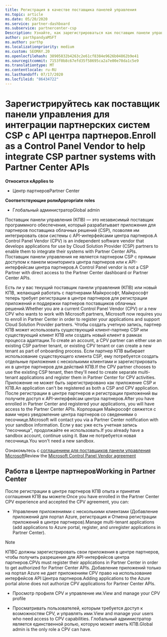 ```yaml
---
title: Регистрация в качестве поставщика панелей управления
ms.topic: article
ms.date: 05/20/2020
ms.service: partner-dashboard
ms.subservice: partnercenter-csp
Description: Узнайте, как зарегистрироваться как поставщик панели управления (КПВ) в центре партнеров.
author: parthpandyaMSFT
ms.author: parthp
ms.localizationpriority: medium
ms.custom: SEOMAY.20
ms.openlocfilehash: 38905832b4263c2e61cf8384e9626b04862b9e41
ms.sourcegitcommit: 7153f0b8c67efd35f58695ca2a7e00e70da1c5e9
ms.translationtype: MT
ms.contentlocale: ru-RU
ms.lasthandoff: 07/17/2020
ms.locfileid: "86434722"
---
```

# <a name="enroll-as-a-control-panel-vendor-to-help-integrate-csp-partner-systems-with-partner-center-apis"></a><span data-ttu-id="8a7c3-103">Зарегистрируйтесь как поставщик панели управления для интеграции партнерских систем CSP с API центра партнеров.</span><span class="sxs-lookup"><span data-stu-id="8a7c3-103">Enroll as a Control Panel Vendor to help integrate CSP partner systems with Partner Center APIs</span></span>

<span data-ttu-id="8a7c3-104">**Относится к**</span><span class="sxs-lookup"><span data-stu-id="8a7c3-104">**Applies to**</span></span>

- <span data-ttu-id="8a7c3-105">Центр партнеров</span><span class="sxs-lookup"><span data-stu-id="8a7c3-105">Partner Center</span></span>

<span data-ttu-id="8a7c3-106">**Соответствующие роли**</span><span class="sxs-lookup"><span data-stu-id="8a7c3-106">**Appropriate roles**</span></span>

- <span data-ttu-id="8a7c3-107">Глобальный администратор</span><span class="sxs-lookup"><span data-stu-id="8a7c3-107">Global admin</span></span>

<span data-ttu-id="8a7c3-108">Поставщик панели управления (КПВ) — это независимый поставщик программного обеспечения, который разрабатывает приложения для партнеров поставщика облачных решений (CSP), позволяя им интегрировать свои системы с API-интерфейсами центра партнеров.</span><span class="sxs-lookup"><span data-stu-id="8a7c3-108">A Control Panel Vendor (CPV) is an independent software vendor that develops applications for use by Cloud Solution Provider (CSP) partners to enable them to integrate their systems with Partner Center APIs.</span></span> <span data-ttu-id="8a7c3-109">Поставщик панели управления не является партнером CSP с прямым доступом к панели мониторинга центра партнеров или к API-интерфейсам центра партнеров.</span><span class="sxs-lookup"><span data-stu-id="8a7c3-109">A Control Panel vendor is not a CSP Partner with direct access to the Partner Center dashboard or Partner Center APIs.</span></span>

<span data-ttu-id="8a7c3-110">Есть ли у вас текущий поставщик панели управления (КПВ) или новый КПВ, желающий работать с партнерами Майкрософт, Майкрософт теперь требует регистрации в центре партнеров для регистрации приложений и поддержки партнеров поставщиков облачных решений.</span><span class="sxs-lookup"><span data-stu-id="8a7c3-110">Whether you are a current Control Panel Vendor (CPV) or a new CPV who wants to work with Microsoft partners, Microsoft now requires you to enroll in Partner Center in order to register your applications and support Cloud Solution Provider partners.</span></span> <span data-ttu-id="8a7c3-111">Чтобы создать учетную запись, партнер КПВ может использовать существующий клиент-партнер CSP или существующий клиент КПВ или создать новый клиент в рамках процесса адаптации.</span><span class="sxs-lookup"><span data-stu-id="8a7c3-111">To create an account, a CPV partner can either use an existing CSP partner tenant, or existing CPV tenant or can create a new tenant as part of onboarding process.</span></span> <span data-ttu-id="8a7c3-112">Если партнер КПВ выбирает использование существующего клиента CSP, ему потребуется создать отдельные приложения с несколькими клиентами и зарегистрировать их в центре партнеров для действий КПВ.</span><span class="sxs-lookup"><span data-stu-id="8a7c3-112">If the CPV partner chooses to use the existing CSP tenant, then they'll need to create separate multi-tenant applications and register them in Partner Center for CPV activities.</span></span> <span data-ttu-id="8a7c3-113">Приложение не может быть зарегистрировано как приложение CSP и КПВ.</span><span class="sxs-lookup"><span data-stu-id="8a7c3-113">An application can't be registered as both a CSP and CPV application.</span></span> <span data-ttu-id="8a7c3-114">После регистрации в центре партнеров и регистрации приложений вы получите доступ к API-интерфейсам центра партнеров.</span><span class="sxs-lookup"><span data-stu-id="8a7c3-114">After you have enrolled in Partner Center and registered your applications, you will have access to the Partner Center APIs.</span></span>  <span data-ttu-id="8a7c3-115">Корпорация Майкрософт свяжется с вами через уведомление центра партнеров со сведениями о песочнице.</span><span class="sxs-lookup"><span data-stu-id="8a7c3-115">Microsoft will contact you via a Partner Center notification with your sandbox information.</span></span> <span data-ttu-id="8a7c3-116">Если у вас уже есть учетная запись "песочница", продолжайте ее использовать.</span><span class="sxs-lookup"><span data-stu-id="8a7c3-116">If you already have a sandbox account, continue using it.</span></span> <span data-ttu-id="8a7c3-117">Вам не потребуется новая песочница.</span><span class="sxs-lookup"><span data-stu-id="8a7c3-117">You won't need a new sandbox.</span></span>

<span data-ttu-id="8a7c3-118">Ознакомьтесь с [соглашением для поставщиков панели управления Microsoft](https://go.microsoft.com/fwlink/?linkid=2055198)</span><span class="sxs-lookup"><span data-stu-id="8a7c3-118">Review the [Microsoft Control Panel Vendor agreement](https://go.microsoft.com/fwlink/?linkid=2055198)</span></span>


## <a name="working-in-partner-center"></a><span data-ttu-id="8a7c3-119">Работа в Центре партнеров</span><span class="sxs-lookup"><span data-stu-id="8a7c3-119">Working in Partner Center</span></span>
<span data-ttu-id="8a7c3-120">После регистрации в центре партнеров КПВ опыта и принятия соглашения КПВ вы можете:</span><span class="sxs-lookup"><span data-stu-id="8a7c3-120">Once you have enrolled in the Partner Center CPV experience and accepted the CPV agreement, you can:</span></span>

- <span data-ttu-id="8a7c3-121">Управление приложениями с несколькими клиентами (Добавление приложений для портал Azure, регистрация и Отмена регистрации приложений в центре партнеров).</span><span class="sxs-lookup"><span data-stu-id="8a7c3-121">Manage multi-tenant applications (add applications to Azure portal, register, and unregister applications in Partner Center).</span></span>

>[!Note] 
><span data-ttu-id="8a7c3-122">КПВС должны зарегистрировать свои приложения в центре партнеров, чтобы получить разрешения для API-интерфейсов центра партнеров.</span><span class="sxs-lookup"><span data-stu-id="8a7c3-122">CPVs must register their applications in Partner Center in order to get authorized for Partner Center APIs.</span></span> <span data-ttu-id="8a7c3-123">Добавление приложений только на портал Azure не дает приложениям CPV право на использование интерфейсов API Центра партнеров.</span><span class="sxs-lookup"><span data-stu-id="8a7c3-123">Adding applications to the Azure portal alone does not authorize CPV applications for Partner Center APIs.</span></span> 

- <span data-ttu-id="8a7c3-124">Просмотр профиля CPV и управление им.</span><span class="sxs-lookup"><span data-stu-id="8a7c3-124">View and manage your CPV profile</span></span> 

- <span data-ttu-id="8a7c3-125">Просматривать пользователей, которым требуется доступ к возможностям CPV, и управлять ими.</span><span class="sxs-lookup"><span data-stu-id="8a7c3-125">View and manage your users who need access to CPV capabilities.</span></span> <span data-ttu-id="8a7c3-126">Глобальный администратор является единственной ролью, которую может иметь КПВ.</span><span class="sxs-lookup"><span data-stu-id="8a7c3-126">Global admin is the only role a CPV can have.</span></span>


